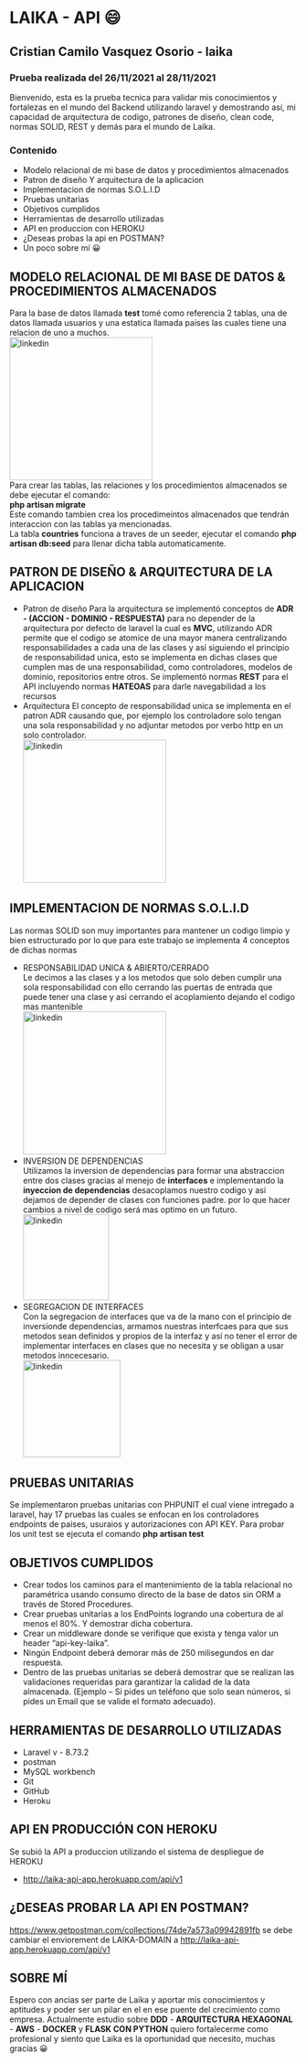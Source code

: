 # LAIKA - API :smile:
## Cristian Camilo Vasquez Osorio - laika
### Prueba realizada del 26/11/2021 al 28/11/2021

Bienvenido, esta es la prueba tecnica para validar mis conocimientos y fortalezas en el mundo del Backend utilizando laravel y demostrando así, mi capacidad de arquitectura de codigo, patrones de diseño, clean code, normas SOLID, REST y demás para el mundo de Laika.

### Contenido
* Modelo relacional de mi base de datos y procedimientos almacenados
* Patron de diseño Y arquitectura de la aplicacion
* Implementacion de normas S.O.L.I.D
* Pruebas unitarias
* Objetivos cumplidos
* Herramientas de desarrollo utilizadas
* API en produccion con HEROKU
* ¿Deseas probas la api en POSTMAN?
* Un poco sobre mí :grinning:

## MODELO RELACIONAL DE MI BASE DE DATOS & PROCEDIMIENTOS ALMACENADOS
Para la base de datos llamada **test** tomé como referencia 2 tablas, una de datos llamada usuarios y una estatica llamada paises las cuales tiene una relacion de uno a muchos.<br/>
<img src='https://github.com/cristianV0117/docs/blob/main/capturaUml.PNG' alt='linkedin' height='250'><br/>
Para crear las tablas, las relaciones y los procedimientos almacenados se debe ejecutar el comando:<br/>
**php artisan migrate**<br/>
Este comando tambien crea los procedimeintos almacenados que tendrán interaccion con las tablas ya mencionadas.<br/>
La tabla **countries** funciona a traves de un seeder, ejecutar el comando **php artisan db:seed** para llenar dicha tabla automaticamente.

## PATRON DE DISEÑO & ARQUITECTURA DE LA APLICACION
* Patron de diseño
Para la arquitectura se implementó conceptos de **ADR - (ACCION - DOMINIO - RESPUESTA)** para no depender de la arquitectura por defecto de laravel la cual es **MVC**, utilizando ADR permite que el codigo se atomice de una mayor manera centralizando responsabilidades a cada una de las clases y así siguiendo el principio de responsabilidad unica, esto se implementa en dichas clases que cumplen mas de una responsabilidad, como controladores, modelos de dominio, repositorios entre otros.
Se implementó normas **REST** para el API incluyendo normas **HATEOAS** para darle navegabilidad a los recursos
* Arquitectura
El concepto de responsabilidad unica se implementa en el patron ADR causando que, por ejemplo los controladore solo tengan una sola responsabilidad y no adjuntar metodos por verbo http en un solo controlador.<br>
<img src='https://github.com/cristianV0117/docs/blob/main/arquitectura.PNG' alt='linkedin' height='250'><br/>

## IMPLEMENTACION DE NORMAS S.O.L.I.D
Las normas SOLID son muy importantes para mantener un codigo limpio y bien estructurado por lo que para este trabajo se implementa 4 conceptos de dichas normas
* RESPONSABILIDAD UNICA & ABIERTO/CERRADO
<br> Le decimos a las clases y a los metodos que solo deben cumplir una sola responsabilidad con ello cerrando las puertas de entrada que puede tener una clase y asi cerrando el acoplamiento dejando el codigo mas mantenible<br>
<img src='https://github.com/cristianV0117/docs/blob/main/solid1.PNG' alt='linkedin' height='250'><br/>
* INVERSION DE DEPENDENCIAS
<br> Utilizamos la inversion de dependencias para formar una abstraccion entre dos clases gracias al menejo de **interfaces** e implementando la **inyeccion de dependencias** desacoplamos nuestro codigo y asi dejamos de depender de clases con funciones padre. por lo que hacer cambios a nivel de codigo será mas optimo en un futuro.<br>
<img src='https://github.com/cristianV0117/docs/blob/main/solid2.PNG' alt='linkedin' height='150'><br/>
* SEGREGACION DE INTERFACES
<br>Con la segregacion de interfaces que va de la mano con el principio de inversionde dependencias, armamos nuestras interfcaes para que sus metodos sean definidos y propios de la interfaz y así no tener el error de implementar interfaces en clases que no necesita y se obligan a usar metodos inncecesario.<br>
<img src='https://github.com/cristianV0117/docs/blob/main/solid3.PNG' alt='linkedin' height='170'><br/>

## PRUEBAS UNITARIAS
Se implementaron pruebas unitarias con PHPUNIT el cual viene intregado a laravel, hay 17 pruebas las cuales se enfocan en los controladores endpoints de paises, usuraios y autorizaciones con API KEY. Para probar los unit test se ejecuta el comando **php artisan test**

## OBJETIVOS CUMPLIDOS
* Crear todos los caminos para el mantenimiento de la tabla relacional no paramétrica usando consumo directo de la base de datos sin ORM a través de Stored Procedures.
* Crear pruebas unitarias a los EndPoints logrando una cobertura de al menos el 80%. Y demostrar dicha cobertura.
* Crear un middleware donde se verifique que exista y tenga valor un header “api-key-laika”.
* Ningún Endpoint deberá demorar más de 250 milisegundos en dar respuesta.
* Dentro de las pruebas unitarias se deberá demostrar que se realizan las validaciones requeridas para garantizar la calidad de la data almacenada. (Ejemplo – Si pides un teléfono que solo sean números, si pides un Email que se valide el formato adecuado).

## HERRAMIENTAS DE DESARROLLO UTILIZADAS
* Laravel v - 8.73.2
* postman
* MySQL workbench
* Git
* GitHub
* Heroku

## API EN PRODUCCIÓN CON HEROKU
Se subió la API a produccion utilizando el sistema de despliegue de HEROKU
* http://laika-api-app.herokuapp.com/api/v1

## ¿DESEAS PROBAR LA API EN POSTMAN?
https://www.getpostman.com/collections/74de7a573a09942891fb se debe cambiar el enviorement de LAIKA-DOMAIN a http://laika-api-app.herokuapp.com/api/v1

## SOBRE MÍ
Espero con ancias ser parte de Laika y aportar mis conocimientos y aptitudes y poder ser un pilar en el en ese puente del crecimiento como empresa.
Actualmente estudio sobre **DDD** - **ARQUITECTURA HEXAGONAL** - **AWS** - **DOCKER** y **FLASK CON PYTHON** quiero fortalecerme como profesional y siento que Laika es la oportunidad que necesito, muchas gracias :grinning:






